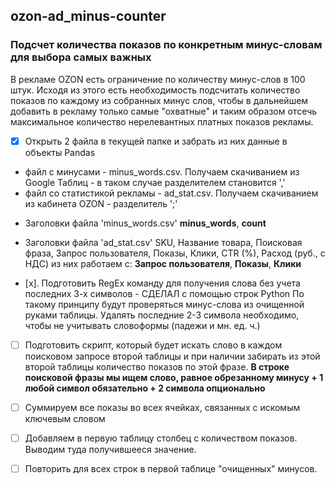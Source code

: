 ## ozon-ad_minus-counter
### Подсчет количества показов по конкретным минус-словам для выбора самых важных
В рекламе OZON есть ограничение по количеству минус-слов в 100 штук. Исходя из этого есть необходимость подсчитать количество показов по каждому из собранных минус слов, чтобы в дальнейшем добавить в рекламу только самые "охватные" и таким образом отсечь максимальное количество нерелевантных платных показов рекламы.

- [x] Открыть 2 файла в текущей папке и забрать из них данные в объекты Pandas
* файл с минусами - minus_words.csv. Получаем скачиванием из Google Таблиц - в таком случае разделителем становится ','
* файл со статистикой рекламы - ad_stat.csv. Получаем скачиванием из кабинета OZON - разделитель ';'

- Заголовки файла 'minus_words.csv'
__minus_words__, __count__

- Заголовки файла 'ad_stat.csv'
SKU, Название товара, Поисковая фраза, Запрос пользователя, Показы, Клики, CTR (%), Расход (руб., с НДС)
из них работаем с:
__Запрос пользователя__, __Показы__, __Клики__


- [x]. Подготовить RegEx команду для получения слова без учета последних 3-х символов - СДЕЛАЛ с помощью строк Python
По такому принципу будут проверяться минус-слова из очищенной руками таблицы. Удалять последние 2-3 символа необходимо,
чтобы не учитывать словоформы (падежи и мн. ед. ч.)

- [ ] Подготовить скрипт, который будет искать слово в каждом поисковом запросе второй таблицы и при наличии забирать
из этой второй таблицы количество показов по этой фразе.
__В строке поисковой фразы мы ищем слово, равное обрезанному минусу + 1 любой символ обязательно + 2 символа опционально__

- [ ] Суммируем все показы во всех ячейках, связанных с искомым ключевым словом

- [ ] Добавляем в первую таблицу столбец с количеством показов. Выводим туда получившееся значение.

- [ ] Повторить для всех строк в первой таблице "очищенных" минусов.